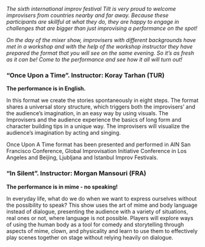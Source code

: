 _The sixth international improv festival Tilt is very proud to welcome improvisers from countries nearby and far away.
Because these participants are skillful at what they do, they are happy to engage in challenges that are bigger than
just improvising a performance on the spot!_

_On the day of the mixer show, improvisers with different backgrounds have met in a workshop and with the help of
the workshop instructor they have prepared the format that you will see on the same evening.
So it’s as fresh as it can be! Come to the performance and see how it all will turn out!_

### “Once Upon a Time”. Instructor: Koray Tarhan (TUR)

**The performance is in English.**

In this format we create the stories spontaneously in eight steps.
The format shares a universal story structure, which triggers both the improvisers’ and
the audience’s imagination, in an easy way by using visuals. The Improvisers and the audience experience the basics of long form and character building tips in a unique way. The improvisers will visualize the audience’s imagination by acting and singing.

Once Upon A Time format has been presented and performed in AIN San Francisco
Conference, Global Improvisation Initiative Conference in Los Angeles and Beijing, Ljubljana and Istanbul Improv Festivals.

### “In Silent”. Instructor: Morgan Mansouri (FRA)

**The performance is in mime - no speaking!**

In everyday life, what do we do when we want to express ourselves without the possibility to speak?
This show uses the art of mime and body language instead of dialogue, presenting the audience with a variety of situations, real ones or not, where language is not possible.
Players will explore ways of using the human body as a tool for comedy and storytelling through aspects of mime, clown, and physicality and learn to use them to effectively play scenes together on stage without relying heavily on dialogue.
